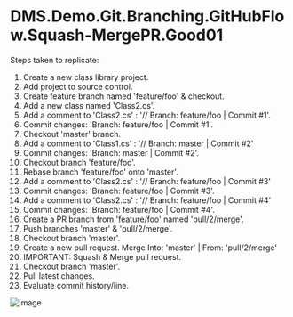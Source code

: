 # DMS.Demo.Git.Branching.GitHubFlow.Squash-MergePR.Good01
Steps taken to replicate:
1. Create a new class library project.
2. Add project to source control.
3. Create feature branch named 'feature/foo' & checkout.
4. Add a new class named 'Class2.cs'.
5. Add a comment to 'Class2.cs' : '// Branch: feature/foo | Commit #1'.
6. Commit changes: 'Branch: feature/foo | Commit #1'.
7. Checkout 'master' branch.
8. Add a comment to 'Class1.cs' : '// Branch: master | Commit #2'
9. Commit changes: 'Branch: master | Commit #2'.
10. Checkout branch 'feature/foo'.
11. Rebase branch 'feature/foo' onto 'master'.
12. Add a comment to 'Class2.cs' : '// Branch: feature/foo | Commit #3'
13. Commit changes: 'Branch: feature/foo | Commit #3'.
11. Add a comment to 'Class2.cs' : '// Branch: feature/foo | Commit #4'
12. Commit changes: 'Branch: feature/foo | Commit #4'.
13. Create a PR branch from 'feature/foo' named 'pull/2/merge'.
15. Push branches 'master' & 'pull/2/merge'.
16. Checkout branch 'master'.
17. Create a new pull request. Merge Into: 'master' | From: 'pull/2/merge'
18. IMPORTANT: Squash & Merge pull request.
19. Checkout branch 'master'.
20. Pull latest changes.
21. Evaluate commit history/line.

![image](https://github.com/user-attachments/assets/39a1f7c1-de87-4800-876c-68b7f116dfdb)